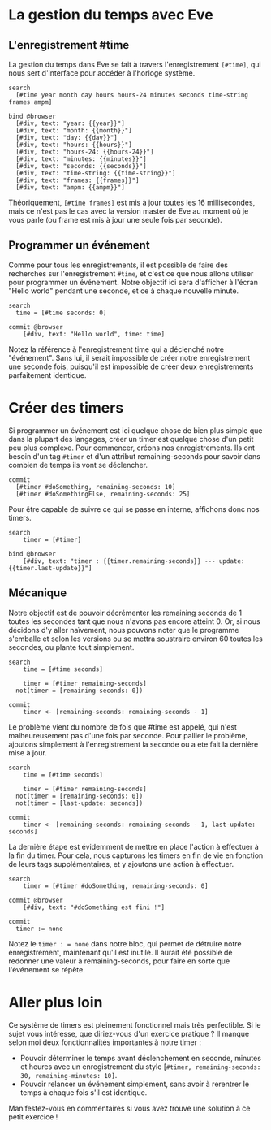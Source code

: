 # La gestion du temps avec Eve
## L'enregistrement #time
La gestion du temps dans Eve se fait à travers l'enregistrement `[#time]`, qui nous sert d'interface pour accéder à l'horloge système.

```eve
search
  [#time year month day hours hours-24 minutes seconds time-string frames ampm]

bind @browser
  [#div, text: "year: {{year}}"]
  [#div, text: "month: {{month}}"]
  [#div, text: "day: {{day}}"]
  [#div, text: "hours: {{hours}}"]
  [#div, text: "hours-24: {{hours-24}}"]
  [#div, text: "minutes: {{minutes}}"]
  [#div, text: "seconds: {{seconds}}"]
  [#div, text: "time-string: {{time-string}}"]
  [#div, text: "frames: {{frames}}"]
  [#div, text: "ampm: {{ampm}}"]
```

Théoriquement, `[#time frames]` est mis à jour toutes les 16 millisecondes, mais ce n'est pas le cas avec la version master de Eve au moment où je vous parle (ou frame est mis à jour une seule fois par seconde).

## Programmer un événement
Comme pour tous les enregistrements, il est possible de faire des recherches sur l'enregistrement `#time`, et c'est ce que nous allons utiliser pour programmer un événement.
Notre objectif ici sera d'afficher à l'écran "Hello world" pendant une seconde, et ce à chaque nouvelle minute.

```
search
  time = [#time seconds: 0]
  
commit @browser
	[#div, text: "Hello world", time: time]
```

Notez la référence à l'enregistrement time qui a déclenché notre "événement". Sans lui, il serait impossible de créer notre enregistrement une seconde fois, puisqu'il est impossible de créer deux enregistrements parfaitement identique.

# Créer des timers
Si programmer un événement est ici quelque chose de bien plus simple que dans la plupart des langages, créer un timer est quelque chose d'un petit peu plus complexe.
Pour commencer, créons nos enregistrements. Ils ont besoin d'un tag `#timer` et d'un attribut remaining-seconds pour savoir dans combien de temps ils vont se déclencher.

```
commit
  [#timer #doSomething, remaining-seconds: 10]
  [#timer #doSomethingElse, remaining-seconds: 25]
```

Pour être capable de suivre ce qui se passe en interne, affichons donc nos timers.

```
search
	timer = [#timer]
  
bind @browser
	[#div, text: "timer : {{timer.remaining-seconds}} --- update: {{timer.last-update}}"]

```

## Mécanique
Notre objectif est de pouvoir décrémenter les remaining seconds de 1 toutes les secondes tant que nous n'avons pas encore atteint 0.
Or, si nous décidons d'y aller naïvement, nous pouvons noter que le programme s'emballe et selon les versions ou se mettra soustraire environ 60 toutes les secondes, ou plante tout simplement.

```eve disabled
search
	time = [#time seconds]

	timer = [#timer remaining-seconds]
  not(timer = [remaining-seconds: 0])

commit
	timer <- [remaining-seconds: remaining-seconds - 1]
```

Le problème vient du nombre de fois que #time est appelé, qui n'est malheureusement pas d'une fois par seconde.
Pour pallier le problème, ajoutons simplement à l'enregistrement la seconde ou a ete fait la dernière mise à jour.

```eve
search
	time = [#time seconds]

	timer = [#timer remaining-seconds]
  not(timer = [remaining-seconds: 0])
  not(timer = [last-update: seconds])

commit
	timer <- [remaining-seconds: remaining-seconds - 1, last-update: seconds]
```

La dernière étape est évidemment de mettre en place l'action à effectuer à la fin du timer. Pour cela, nous capturons les timers en fin de vie en fonction de leurs tags supplémentaires, et y ajoutons une action à effectuer.

```
search
	timer = [#timer #doSomething, remaining-seconds: 0]
  
commit @browser
	[#div, text: "#doSomething est fini !"]
  
commit
  timer := none
```

Notez le `timer : = none` dans notre bloc, qui permet de détruire notre enregistrement, maintenant qu'il est inutile. Il aurait été possible de redonner une valeur à remaining-seconds, pour faire en sorte que l'événement se répète.

# Aller plus loin
Ce système de timers est pleinement fonctionnel mais très perfectible. Si le sujet vous intéresse, que diriez-vous d'un exercice pratique ?
Il manque selon moi deux fonctionnalités importantes à notre timer :

* Pouvoir déterminer le temps avant déclenchement en seconde, minutes et heures avec un enregistrement du style [`#timer, remaining-seconds: 30, remaining-minutes: 10]`.
* Pouvoir relancer un événement simplement, sans avoir à rerentrer le temps à chaque fois s'il est identique.

Manifestez-vous en commentaires si vous avez trouve une solution à ce petit exercice !
